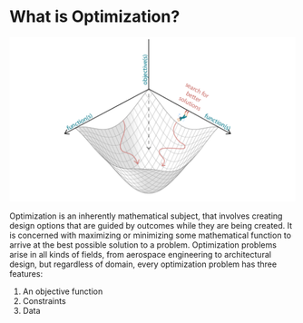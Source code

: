 # What is Optimization?

![](../../.gitbook/assets/whatisoptimization%20%283%29.png)

Optimization is an inherently mathematical subject, that involves creating design options that are guided by outcomes while they are being created. It is concerned with maximizing or minimizing some mathematical function to arrive at the best possible solution to a problem. Optimization problems arise in all kinds of fields, from aerospace engineering to architectural design, but regardless of domain, every optimization problem has three features:

1. An objective function 
2. Constraints 
3. Data

